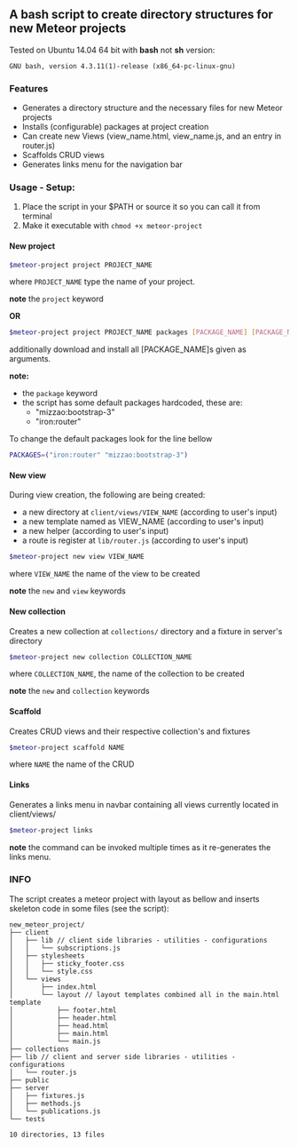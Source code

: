## A bash script to create directory structures for new Meteor projects

Tested on Ubuntu 14.04 64 bit with **bash** not **sh** version:

`GNU bash, version 4.3.11(1)-release (x86_64-pc-linux-gnu)`

### Features

* Generates a directory structure and the necessary files for new Meteor projects
* Installs (configurable) packages at project creation
* Can create new Views (view_name.html, view_name.js, and an entry in router.js)
* Scaffolds CRUD views 
* Generates links menu for the navigation bar

### Usage - Setup:

1. Place the script in your $PATH or source it so you can call it from terminal
2. Make it executable with `chmod +x meteor-project`

#### New project

```bash
$meteor-project project PROJECT_NAME
```

where `PROJECT_NAME` type the name of your project.

**note** the `project` keyword

**OR**

```bash
$meteor-project project PROJECT_NAME packages [PACKAGE_NAME] [PACKAGE_NAME] ...
```

additionally download and install all [PACKAGE_NAME]s given as arguments.

**note:** 
* the `package` keyword
* the script has some default packages hardcoded, these are:
  * "mizzao:bootstrap-3"
  * "iron:router"

To change the default packages look for the line bellow

```bash
PACKAGES=("iron:router" "mizzao:bootstrap-3")
```

#### New view

During view creation, the following are being created:
 * a new directory at `client/views/VIEW_NAME` (according to user's input)
 * a new template named as VIEW_NAME (according to user's input)
 * a new helper (according to user's input)
 * a route is register at `lib/router.js` (according to user's input)

```bash
$meteor-project new view VIEW_NAME
```

where `VIEW_NAME` the name of the view to be created

**note** the `new` and `view` keywords

#### New collection

Creates a new collection at `collections/` directory and a fixture in server's directory

```bash
$meteor-project new collection COLLECTION_NAME
```

where `COLLECTION_NAME`, the name of the collection to be created

**note** the `new` and `collection` keywords

#### Scaffold

Creates CRUD views and their respective collection's and fixtures

```bash
$meteor-project scaffold NAME
```

where `NAME` the name of the CRUD


#### Links

Generates a links menu in navbar containing all views currently located in client/views/

```bash
$meteor-project links
```

**note** the command can be invoked multiple times as it re-generates the links menu.


### INFO

The script creates a meteor project with layout as bellow and inserts skeleton code in some files (see the script):

```
new_meteor_project/
├── client
│   ├── lib // client side libraries - utilities - configurations
│   │   └── subscriptions.js
│   ├── stylesheets
│   │   ├── sticky_footer.css
│   │   └── style.css
│   └── views
│       ├── index.html
│       └── layout // layout templates combined all in the main.html template
│           ├── footer.html
│           ├── header.html
│           ├── head.html
│           ├── main.html
│           └── main.js
├── collections
├── lib // client and server side libraries - utilities - configurations
│   └── router.js
├── public
├── server
│   ├── fixtures.js
│   ├── methods.js
│   └── publications.js
└── tests

10 directories, 13 files

```


